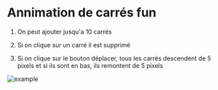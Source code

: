 Annimation de carrés fun 
========================
1) On peut ajouter jusqu'a 10 carrés

2) Si on clique sur un carré il est supprimé 

3) Si on clique sur le bouton déplacer, tous les carrés descendent de 5 pixels et si ils sont en bas, ils remontent de 5 pixels

![example](example.png)
